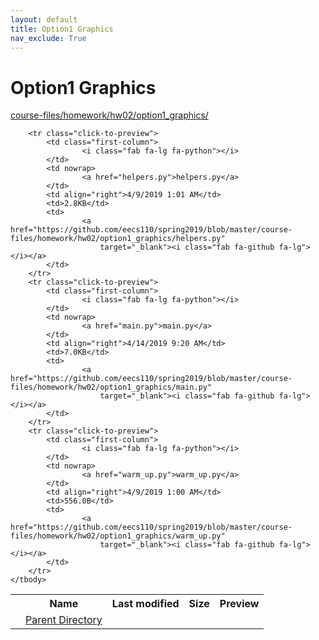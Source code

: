 ```yaml
---
layout: default
title: Option1 Graphics
nav_exclude: True
---
```


# Option1 Graphics

[course-files/homework/hw02/option1_graphics/](.)

<table class="tbl-files">
    <tbody>
        <tr>
            <th valign="top"></th>
            <th>Name</th>
            <th>Last modified</th>
            <th>Size</th>
            <th>Preview</th>
        </tr>
        <tr>
            <td valign="top">
                <i class="fa fa-folder-open"></i>
            </td>
            <td><a href="../">Parent Directory</a></td>
            <td>&nbsp;</td>
            <td>&nbsp;</td>
            <td>&nbsp;</td>
        </tr>

        <tr class="click-to-preview">
            <td class="first-column">
                    <i class="fab fa-lg fa-python"></i>
            </td>
            <td nowrap>
                    <a href="helpers.py">helpers.py</a>
            </td>
            <td align="right">4/9/2019 1:01 AM</td>
            <td>2.8KB</td>
            <td>
                    <a href="https://github.com/eecs110/spring2019/blob/master/course-files/homework/hw02/option1_graphics/helpers.py"
                        target="_blank"><i class="fab fa-github fa-lg"></i></a>
            </td>
        </tr>
        <tr class="click-to-preview">
            <td class="first-column">
                    <i class="fab fa-lg fa-python"></i>
            </td>
            <td nowrap>
                    <a href="main.py">main.py</a>
            </td>
            <td align="right">4/14/2019 9:20 AM</td>
            <td>7.0KB</td>
            <td>
                    <a href="https://github.com/eecs110/spring2019/blob/master/course-files/homework/hw02/option1_graphics/main.py"
                        target="_blank"><i class="fab fa-github fa-lg"></i></a>
            </td>
        </tr>
        <tr class="click-to-preview">
            <td class="first-column">
                    <i class="fab fa-lg fa-python"></i>
            </td>
            <td nowrap>
                    <a href="warm_up.py">warm_up.py</a>
            </td>
            <td align="right">4/9/2019 1:00 AM</td>
            <td>556.0B</td>
            <td>
                    <a href="https://github.com/eecs110/spring2019/blob/master/course-files/homework/hw02/option1_graphics/warm_up.py"
                        target="_blank"><i class="fab fa-github fa-lg"></i></a>
            </td>
        </tr>
    </tbody>
</table>

